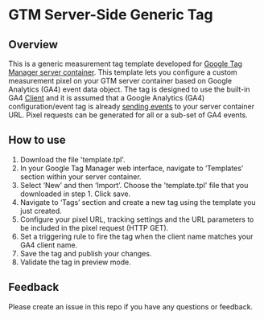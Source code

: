 # GTM Server-Side Generic Tag
## Overview
This is a generic measurement tag template developed for [Google Tag Manager server container](https://developers.google.com/tag-platform/tag-manager/server-side). This template lets you configure a custom measurement pixel on your GTM server container based on Google Analytics (GA4) event data object. The tag is designed to use the built-in GA4 [Client](https://developers.google.com/tag-platform/tag-manager/server-side/intro#how_clients_work) and it is assumed that a Google Analytics (GA4) configuration/event tag is already [sending events](https://developers.google.com/tag-platform/tag-manager/server-side/send-data) to your server container URL. Pixel requests can be generated for all or a sub-set of GA4 events.
## How to use
1. Download the file 'template.tpl'.
2. In your Google Tag Manager web interface, navigate to ‘Templates’ section within your server container.
3. Select ‘New’ and then ‘Import’. Choose the 'template.tpl' file that you downloaded in step 1. Click save.
4. Navigate to ‘Tags’ section and create a new tag using the template you just created.
5. Configure your pixel URL, tracking settings and the URL parameters to be included in the pixel request (HTTP GET).
6. Set a triggering rule to fire the tag when the client name matches your GA4 client name.
7. Save the tag and publish your changes.
8. Validate the tag in preview mode.
## Feedback
Please create an issue in this repo if you have any questions or feedback.
